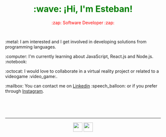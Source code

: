 <h1 align="center" style="color: green">:wave: ¡Hi, I'm Esteban!</h1>
<p align="center" style='color:red'>:zap: Software Developer :zap:</p>
<br>

<p>:metal: I am interested and I get involved in developing solutions from programming languages.</p>
<p>:computer: I'm currently learning about JavaScript, React.js and Node.js. :notebook:</p>
<p>:octocat: I would love to collaborate in a virtual reality project or related to a videogame :video_game:.</p>
<p>:mailbox: You can contact me on 
  <a href="https://www.linkedin.com/in/raulestebanlunamercado/">Linkedin</a>
  :speech_balloon: or if you prefer through
  <a href="https://www.instagram.com/restebanlm/">Instagram</a>.
</p>
<br><br><br>

---
<p align="center" >
  <a href="https://www.linkedin.com/in/raulestebanlunamercado/"><img src="http://datalaing.com/site/wp-content/uploads/2019/09/Icono-Linkedin.png" width=30 ></a>
  <a href="https://www.instagram.com/restebanlm/"><img src="https://assets.stickpng.com/images/580b57fcd9996e24bc43c521.png" width=30 ></a>
</p>
